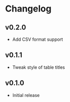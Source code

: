 # Changelog

## v0.2.0
- Add CSV format support

## v0.1.1
- Tweak style of table titles

## v0.1.0
- Initial release
